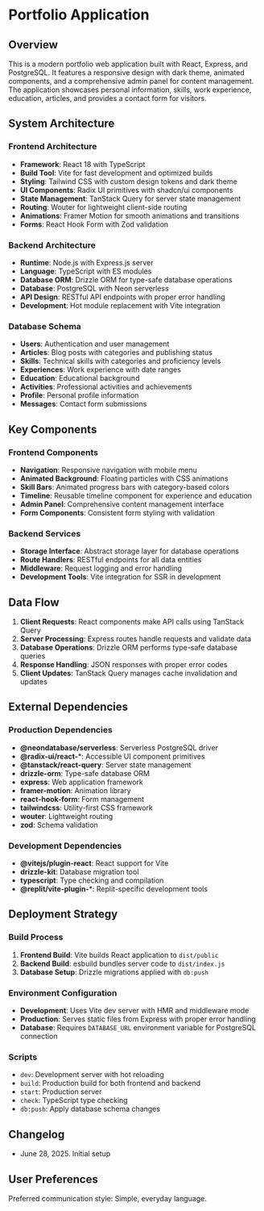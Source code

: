 # Portfolio Application

## Overview

This is a modern portfolio web application built with React, Express, and PostgreSQL. It features a responsive design with dark theme, animated components, and a comprehensive admin panel for content management. The application showcases personal information, skills, work experience, education, articles, and provides a contact form for visitors.

## System Architecture

### Frontend Architecture
- **Framework**: React 18 with TypeScript
- **Build Tool**: Vite for fast development and optimized builds
- **Styling**: Tailwind CSS with custom design tokens and dark theme
- **UI Components**: Radix UI primitives with shadcn/ui components
- **State Management**: TanStack Query for server state management
- **Routing**: Wouter for lightweight client-side routing
- **Animations**: Framer Motion for smooth animations and transitions
- **Forms**: React Hook Form with Zod validation

### Backend Architecture
- **Runtime**: Node.js with Express.js server
- **Language**: TypeScript with ES modules
- **Database ORM**: Drizzle ORM for type-safe database operations
- **Database**: PostgreSQL with Neon serverless
- **API Design**: RESTful API endpoints with proper error handling
- **Development**: Hot module replacement with Vite integration

### Database Schema
- **Users**: Authentication and user management
- **Articles**: Blog posts with categories and publishing status
- **Skills**: Technical skills with categories and proficiency levels
- **Experiences**: Work experience with date ranges
- **Education**: Educational background
- **Activities**: Professional activities and achievements
- **Profile**: Personal profile information
- **Messages**: Contact form submissions

## Key Components

### Frontend Components
- **Navigation**: Responsive navigation with mobile menu
- **Animated Background**: Floating particles with CSS animations
- **Skill Bars**: Animated progress bars with category-based colors
- **Timeline**: Reusable timeline component for experience and education
- **Admin Panel**: Comprehensive content management interface
- **Form Components**: Consistent form styling with validation

### Backend Services
- **Storage Interface**: Abstract storage layer for database operations
- **Route Handlers**: RESTful endpoints for all data entities
- **Middleware**: Request logging and error handling
- **Development Tools**: Vite integration for SSR in development

## Data Flow

1. **Client Requests**: React components make API calls using TanStack Query
2. **Server Processing**: Express routes handle requests and validate data
3. **Database Operations**: Drizzle ORM performs type-safe database queries
4. **Response Handling**: JSON responses with proper error codes
5. **Client Updates**: TanStack Query manages cache invalidation and updates

## External Dependencies

### Production Dependencies
- **@neondatabase/serverless**: Serverless PostgreSQL driver
- **@radix-ui/react-***: Accessible UI component primitives
- **@tanstack/react-query**: Server state management
- **drizzle-orm**: Type-safe database ORM
- **express**: Web application framework
- **framer-motion**: Animation library
- **react-hook-form**: Form management
- **tailwindcss**: Utility-first CSS framework
- **wouter**: Lightweight routing
- **zod**: Schema validation

### Development Dependencies
- **@vitejs/plugin-react**: React support for Vite
- **drizzle-kit**: Database migration tool
- **typescript**: Type checking and compilation
- **@replit/vite-plugin-***: Replit-specific development tools

## Deployment Strategy

### Build Process
1. **Frontend Build**: Vite builds React application to `dist/public`
2. **Backend Build**: esbuild bundles server code to `dist/index.js`
3. **Database Setup**: Drizzle migrations applied with `db:push`

### Environment Configuration
- **Development**: Uses Vite dev server with HMR and middleware mode
- **Production**: Serves static files from Express with proper error handling
- **Database**: Requires `DATABASE_URL` environment variable for PostgreSQL connection

### Scripts
- `dev`: Development server with hot reloading
- `build`: Production build for both frontend and backend
- `start`: Production server
- `check`: TypeScript type checking
- `db:push`: Apply database schema changes

## Changelog
- June 28, 2025. Initial setup

## User Preferences

Preferred communication style: Simple, everyday language.